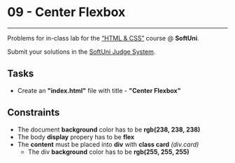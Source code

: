 # 09 - Center Flexbox
------
Problems for in-class lab for the [“HTML & CSS”](https://softuni.bg/trainings/2375/html-and-css-may-2019) course @ **SoftUni**.

Submit your solutions in the [SoftUni Judge System](https://judge.softuni.bg/Contests/1236/Flexbox).

## Tasks
 * Create an **"index.html"** file with title - **"Center Flexbox"**

## Constraints
 * The document **background** color has to be **rgb(238, 238, 238)**
 * The body **display** propery has to be **flex**
 * The **content** must be placed into **div** with **class card** *(div.card)*
    * The div **background** color has to be **rgb(255, 255, 255)**
